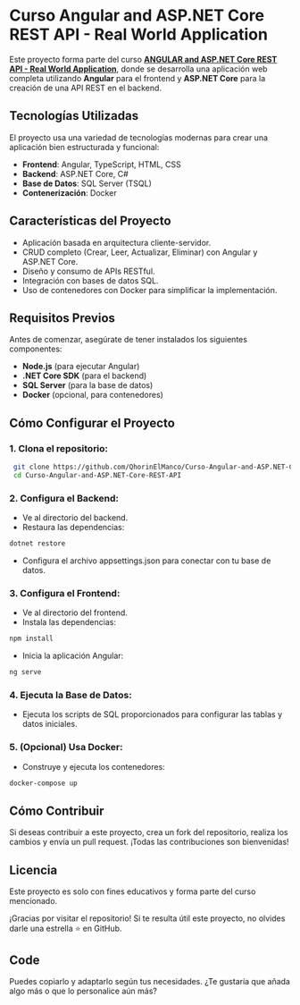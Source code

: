 # Curso Angular and ASP.NET Core REST API - Real World Application

Este proyecto forma parte del curso **[ANGULAR and ASP.NET Core REST API - Real World Application](https://www.udemy.com/course/real-world-app-angular-aspnet-core-web-api-and-sql/)**, donde se desarrolla una aplicación web completa utilizando **Angular** para el frontend y **ASP.NET Core** para la creación de una API REST en el backend.

## Tecnologías Utilizadas

El proyecto usa una variedad de tecnologías modernas para crear una aplicación bien estructurada y funcional:

- **Frontend**: Angular, TypeScript, HTML, CSS
- **Backend**: ASP.NET Core, C#
- **Base de Datos**: SQL Server (TSQL)
- **Contenerización**: Docker

## Características del Proyecto

- Aplicación basada en arquitectura cliente-servidor.
- CRUD completo (Crear, Leer, Actualizar, Eliminar) con Angular y ASP.NET Core.
- Diseño y consumo de APIs RESTful.
- Integración con bases de datos SQL.
- Uso de contenedores con Docker para simplificar la implementación.

## Requisitos Previos

Antes de comenzar, asegúrate de tener instalados los siguientes componentes:

- **Node.js** (para ejecutar Angular)
- **.NET Core SDK** (para el backend)
- **SQL Server** (para la base de datos)
- **Docker** (opcional, para contenedores)

## Cómo Configurar el Proyecto

### 1. Clona el repositorio:
  ``` bash
   git clone https://github.com/QhorinElManco/Curso-Angular-and-ASP.NET-Core-REST-API.git
   cd Curso-Angular-and-ASP.NET-Core-REST-API
  ```

### 2. Configura el Backend:

 - Ve al directorio del backend.
 - Restaura las dependencias:
  ```bash
  dotnet restore
  ```
 - Configura el archivo appsettings.json para conectar con tu base de datos.

### 3. Configura el Frontend:

- Ve al directorio del frontend.
- Instala las dependencias:

```bash
npm install
```

- Inicia la aplicación Angular:
```bash
ng serve
```

### 4. Ejecuta la Base de Datos:

- Ejecuta los scripts de SQL proporcionados para configurar las tablas y datos iniciales.

### 5. (Opcional) Usa Docker:

- Construye y ejecuta los contenedores:
```bash
docker-compose up
```

## Cómo Contribuir
Si deseas contribuir a este proyecto, crea un fork del repositorio, realiza los cambios y envía un pull request. ¡Todas las contribuciones son bienvenidas!

## Licencia
Este proyecto es solo con fines educativos y forma parte del curso mencionado.

¡Gracias por visitar el repositorio! Si te resulta útil este proyecto, no olvides darle una estrella ⭐ en GitHub.

## Code

Puedes copiarlo y adaptarlo según tus necesidades. ¿Te gustaría que añada algo más o que lo personalice aún más?
